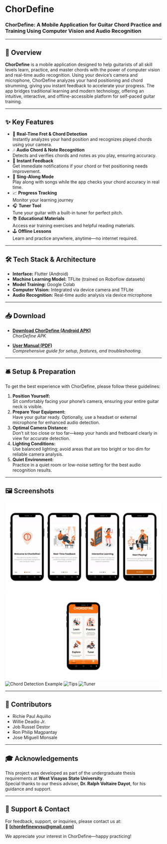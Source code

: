 # ChorDefine
### ChorDefine: A Mobile Application for Guitar Chord Practice and Training Using Computer Vision and Audio Recognition

---

## 📌 Overview

**ChorDefine** is a mobile application designed to help guitarists of all skill levels learn, practice, and master chords with the power of computer vision and real-time audio recognition. Using your device’s camera and microphone, ChorDefine analyzes your hand positioning and chord strumming, giving you instant feedback to accelerate your progress. The app bridges traditional learning and modern technology, offering an intuitive, interactive, and offline-accessible platform for self-paced guitar training.

---

## ✨ Key Features

- 🎸 **Real-Time Fret & Chord Detection**  
  Instantly analyzes your hand position and recognizes played chords using your camera.
- 🎶 **Audio Chord & Note Recognition**  
  Detects and verifies chords and notes as you play, ensuring accuracy.
- 📝 **Instant Feedback**  
  Get immediate notifications if your chord or fret positioning needs improvement.
- 🎤 **Sing-Along Mode**  
  Play along with songs while the app checks your chord accuracy in real time.
- 📈 **Progress Tracking**  
  Monitor your learning journey
- 🎧 **Tuner Tool**  
  Tune your guitar with a built-in tuner for perfect pitch.
- 📚 **Educational Materials**  
  Access ear training exercises and helpful reading materials.
- 🕹️ **Offline Lessons**  
  Learn and practice anywhere, anytime—no internet required.

---

## 🛠️ Tech Stack & Architecture

- **Interface:** Flutter (Android)
- **Machine Learning Model:** TFLite (trained on Roboflow datasets)
- **Model Training:** Google Colab
- **Computer Vision:** Integrated via device camera and TFLite
- **Audio Recognition:** Real-time audio analysis via device microphone

---

## 📥 Download

- **[Download ChorDefine (Android APK)](https://drive.google.com/file/d/18RtMUydc3MUT07kaH0ouWyRk4P0o3NGk/view?usp=sharing)**  
  *ChorDefine APK*

- **[User Manual (PDF)](https://your-user-manual-link.com)**  
  *Comprehensive guide for setup, features, and troubleshooting.*

---

## 🛎️ Setup & Preparation

To get the best experience with ChorDefine, please follow these guidelines:

1. **Position Yourself:**  
   Sit comfortably facing your phone’s camera, ensuring your entire guitar neck is visible.
2. **Prepare Your Equipment:**  
   Have your guitar ready. Optionally, use a headset or external microphone for enhanced audio detection.
3. **Optimal Camera Distance:**  
   Don’t sit too close or too far—keep your hands and fretboard clearly in view for accurate detection.
4. **Lighting Conditions:**  
   Use balanced lighting; avoid areas that are too bright or too dim for reliable camera analysis.
5. **Quiet Environment:**  
   Practice in a quiet room or low-noise setting for the best audio recognition results.

---

## 🖼️ Screenshots

![Application Onboarding](assets/images/screenshots/Onboarding.jpg)
![Main App Interface](assets/images/screenshots/Maininterface.png)
![Chord Detection Example](assets/images/screenshots/ChordDetectionPage.png)
![Tips](assets/images/ChordDetectionOnboarding.jpg)
![Tuner](assets/images/TunerPage.png)


---

## 👥 Contributors

- Richie Paul Aquiño
- Willie Deadio Jr.
- Job Russel Destor
- Ron Philip Magpantay
- Jose Miguell Monsale

---

## 🎓 Acknowledgements

This project was developed as part of the undergraduate thesis requirements at **West Visayas State University**.  
Special thanks to our thesis adviser, **Dr. Ralph Voltaire Dayot**, for his guidance and support.

---

## 💬 Support & Contact

For feedback, support, or inquiries, please contact us at:  
📧 **[chordefinewvsu@gmail.com]**

We appreciate your interest in ChorDefine—happy practicing!
